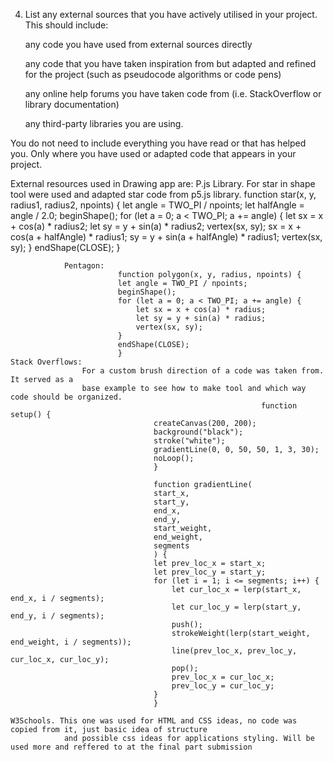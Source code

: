 4. List any external sources that you have actively utilised in your project. 
This should include:

    any code you have used from external sources directly

    any code that you have taken inspiration from 
    but adapted and refined for the project (such as pseudocode algorithms or code pens)

    any online help forums you have taken code from (i.e. StackOverflow or library documentation)

    any third-party libraries you are using.

You do not need to include everything you have read or that has helped you. 
Only where you have used or adapted code that appears in your project.

External resources used in Drawing app are:
    P.js Library.
            For star in shape tool were used and adapted star code from p5.js library.
                function star(x, y, radius1, radius2, npoints) {
                                let angle = TWO_PI / npoints;
                                let halfAngle = angle / 2.0;
                                beginShape();
                                for (let a = 0; a < TWO_PI; a += angle) {
                                    let sx = x + cos(a) * radius2;
                                    let sy = y + sin(a) * radius2;
                                    vertex(sx, sy);
                                    sx = x + cos(a + halfAngle) * radius1;
                                    sy = y + sin(a + halfAngle) * radius1;
                                    vertex(sx, sy);
                                }
                                endShape(CLOSE);
                                }

                Pentagon:
                            function polygon(x, y, radius, npoints) {
                            let angle = TWO_PI / npoints;
                            beginShape();
                            for (let a = 0; a < TWO_PI; a += angle) {
                                let sx = x + cos(a) * radius;
                                let sy = y + sin(a) * radius;
                                vertex(sx, sy);
                            }
                            endShape(CLOSE);
                            }
    Stack Overflows:
                    For a custom brush direction of a code was taken from. It served as a 
                    base example to see how to make tool and which way code should be organized.
                                                            function setup() {
                                    createCanvas(200, 200);
                                    background("black");
                                    stroke("white");
                                    gradientLine(0, 0, 50, 50, 1, 3, 30);
                                    noLoop();
                                    }

                                    function gradientLine(
                                    start_x,
                                    start_y,
                                    end_x,
                                    end_y,
                                    start_weight,
                                    end_weight,
                                    segments
                                    ) {
                                    let prev_loc_x = start_x;
                                    let prev_loc_y = start_y;
                                    for (let i = 1; i <= segments; i++) {
                                        let cur_loc_x = lerp(start_x, end_x, i / segments);
                                        let cur_loc_y = lerp(start_y, end_y, i / segments);
                                        push();
                                        strokeWeight(lerp(start_weight, end_weight, i / segments));
                                        line(prev_loc_x, prev_loc_y, cur_loc_x, cur_loc_y);
                                        pop();
                                        prev_loc_x = cur_loc_x;
                                        prev_loc_y = cur_loc_y;
                                    }
                                    }

    W3Schools. This one was used for HTML and CSS ideas, no code was copied from it, just basic idea of structure
                and possible css ideas for applications styling. Will be used more and reffered to at the final part submission
    